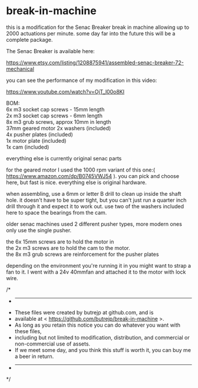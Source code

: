 # break-in-machine

this is a modification for the Senac Breaker break in machine allowing up to 2000 actuations per minute. some day far into the future this will be a complete package.  

The Senac Breaker is available here:

https://www.etsy.com/listing/1208875941/assembled-senac-breaker-72-mechanical


you can see the performance of my modification in this video: 

https://www.youtube.com/watch?v=OjT_l00o8KI


BOM:  
6x m3 socket cap screws - 15mm length  
2x m3 socket cap screws - 6mm length  
8x m3 grub screws, approx 10mm in length  
37mm geared motor 
2x washers (included)  
4x pusher plates (included)  
1x motor plate (included)  
1x cam (included)  

everything else is currently original senac parts  

for the geared motor I used the 1000 rpm variant of this one:( https://www.amazon.com/dp/B0745VWJ54 ).  you can pick and choose here, but fast is nice.  everything else is original hardware.

when assembling, use a 6mm or letter B drill to clean up inside the shaft hole.  it doesn't have to be super tight, but you can't just run a quarter inch drill through it and expect it to work out.  use two of the washers included here to space the bearings from the cam.

older senac machines used 2 different pusher types, more modern ones only use the single pusher.  

the 6x 15mm screws are to hold the motor in  
the 2x m3 screws are to hold the cam to the motor.  
the 8x m3 grub screws are reinforcement for the pusher plates  


depending on the environment you're running it in you might want to strap a fan to it.  I went with a 24v 40mmfan and attached it to the motor with lock wire.


/*
* ----------------------------------------------------------------------------
* These files were created by butrejp at github.com, and is 
* available at < https://github.com/butrejp/break-in-machine >.  
* As long as you retain this notice you can do whatever you want with these files,
* including but not limited to modification, distribution, and commercial or non-commercial use of assets.
* If we meet some day, and you think this stuff is worth it, you can buy me a beer in return.
* ----------------------------------------------------------------------------
*/
